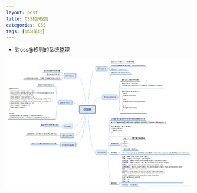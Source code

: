 ```yaml
---
layout: post
title: CSS的@规则
categories: CSS
tags: [学习笔记]
---
```


- 对css@规则的系统整理

![CSS的@规则](/images/CSS01.png)

<!--more-->
